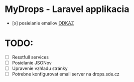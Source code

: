 # MyDrops - Laravel applikacia
- [x] posielanie emailov <a href="https://github.com/tomas-s/MyDrops-laravel/blob/master/tutorials/EMAIL.md">ODKAZ</a>



# TODO:
- [ ] Resstfull services
- [ ] Posielanie JSONov
- [ ] Upravenie vzhladu stránky
- [ ] Potrebne konfigurovat email server na drops.sde.cz
